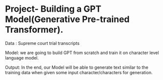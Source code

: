 # Project- Building a GPT Model(Generative Pre-trained Transformer).

Data : Supreme court trial transcripts

Model: we are going to build GPT from scratch and train it on character level language model. 

Output: In the end, our Model will be able to generate text similar to the training data when given some input character/characters for generation.

